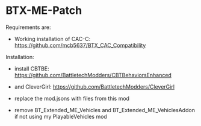 # BTX-ME-Patch

Requirements are:

- Working installation of CAC-C: https://github.com/mcb5637/BTX_CAC_Compatibility


Installation:

- install CBTBE: https://github.com/BattletechModders/CBTBehaviorsEnhanced

- and CleverGirl: https://github.com/BattletechModders/CleverGirl

- replace the mod.jsons with files from this mod

- remove BT_Extended_ME_Vehicles and BT_Extended_ME_VehiclesAddon if not using my PlayableVehicles mod

